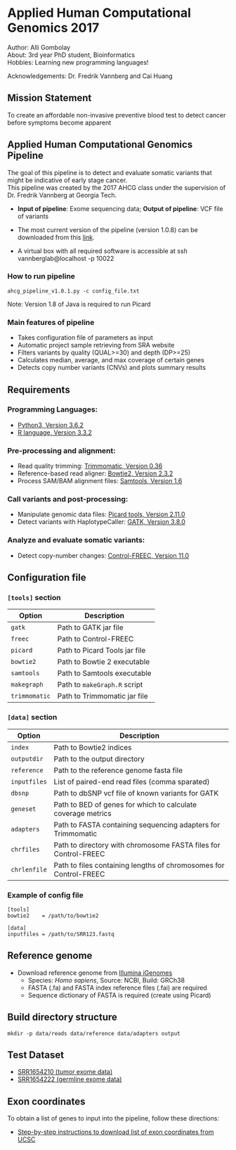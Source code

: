 # Applied Human Computational Genomics 2017

Author: Alli Gombolay  
About: 3rd year PhD student, Bioinformatics  
Hobbies: Learning new programming languages!

Acknowledgements: Dr. Fredrik Vannberg and Cai Huang

## Mission Statement
To create an affordable non-invasive preventive blood test to detect cancer before symptoms become apparent

## Applied Human Computational Genomics Pipeline
The goal of this pipeline is to detect and evaluate somatic variants that might be indicative of early stage cancer.   
This pipeline was created by the 2017 AHCG class under the supervision of Dr. Fredrik Vannberg at Georgia Tech.

* **Input of pipeline**: Exome sequencing data; **Output of pipeline**: VCF file of variants

* The most current version of the pipeline (version 1.0.8) can be downloaded from this [link]( https://github.com/agombolay/ahcg2017_starterpipeline/blob/master/ahcg_pipeline.py).

*  A virtual box with all required software is accessible at ssh vannberglab@localhost -p 10022

### How to run pipeline
```
ahcg_pipeline_v1.0.1.py -c config_file.txt
```
Note: Version 1.8 of Java is required to run Picard

### Main features of pipeline
* Takes configuration file of parameters as input
* Automatic project sample retrieving from SRA website
* Filters variants by quality (QUAL>=30) and depth (DP>=25)
* Calculates median, average, and max coverage of certain genes
* Detects copy number variants (CNVs) and plots summary results

## Requirements
### Programming Languages:
* [Python3, Version 3.6.2](https://www.python.org/downloads/)
* [R language, Version 3.3.2](https://cran.cnr.berkeley.edu/)

### Pre-processing and alignment:
* Read quality trimming: [Trimmomatic, Version 0.36](http://www.usadellab.org/cms/uploads/supplementary/Trimmomatic/Trimmomatic-0.36.zip)
* Reference-based read aligner: [Bowtie2, Version 2.3.2](https://sourceforge.net/projects/bowtie-bio/files/bowtie2/2.3.2/bowtie2-2.3.2-legacy-linux-x86_64.zip/download)
* Process SAM/BAM alignment files: [Samtools, Version 1.6](https://downloads.sourceforge.net/project/samtools/samtools/1.6/samtools-1.6.tar.bz2?r=https%3A%2F%2Fsourceforge.net%2Fprojects%2Fsamtools%2F&ts=1510018121&use_mirror=phoenixnap)

### Call variants and post-processing:
* Manipulate genomic data files: [Picard tools, Version 2.11.0](http://broadinstitute.github.io/picard/)
* Detect variants with HaplotypeCaller: [GATK, Version 3.8.0](https://software.broadinstitute.org/gatk/download/)

### Analyze and evaluate somatic variants:
* Detect copy-number changes: [Control-FREEC, Version 11.0](https://github.com/BoevaLab/FREEC/archive/v11.0.tar.gz)

## Configuration file
### `[tools]` section

| Option        | Description                                                     |
|---------------|-----------------------------------------------------------------|
| `gatk`        | Path to GATK jar file                                           |
| `freec`       | Path to Control-FREEC                                           |
| `picard`      | Path to Picard Tools jar file                                   |
| `bowtie2`     | Path to Bowtie 2 executable                                     |
| `samtools`    | Path to Samtools executable                                     |
| `makegraph`   | Path to `makeGraph.R` script                                    |
| `trimmomatic` | Path to Trimmomatic jar file                                    |  

### `[data]` section

| Option       | Description                                                      |
|--------------|------------------------------------------------------------------|
| `index`      | Path to Bowtie2 indices                                          |
| `outputdir`  | Path to the output directory                                     |
| `reference`  | Path to the reference genome fasta file                          |
| `inputfiles` | List of paired-end read files (comma sparated)                   |
| `dbsnp`      | Path to dbSNP vcf file of known variants for GATK                |
| `geneset`    | Path to BED of genes for which to calculate coverage metrics     |
| `adapters`   | Path to FASTA containing sequencing adapters for Trimmomatic     |
| `chrfiles`   | Path to directory with chromosome FASTA files for Control-FREEC  |
| `chrlenfile` | Path to files containing lengths of chromosomes for Control-FREEC|

### Example of config file

```
[tools]
bowtie2    = /path/to/bowtie2

[data]
inputfiles = /path/to/SRR123.fastq
```

## Reference genome
* Download reference genome from [Illumina iGenomes](https://support.illumina.com/sequencing/sequencing_software/igenome.html)
  * Species: *Homo sapiens*, Source: NCBI, Build: GRCh38
  * FASTA (.fa) and FASTA index reference files (.fai) are required
  * Sequence dictionary of FASTA is required (create using Picard)

## Build directory structure
```
mkdir -p data/reads data/reference data/adapters output 
```

## Test Dataset
* [SRR1654210 (tumor exome data)](https://www.ncbi.nlm.nih.gov/sra/?term=SRR1654210)
* [SRR1654222 (germline exome data)](https://www.ncbi.nlm.nih.gov/sra/SRR1654222/)

## Exon coordinates
To obtain a list of genes to input into the pipeline, follow these directions:
* [Step-by-step instructions to download list of exon coordinates from UCSC](https://github.com/agombolay/ahcg2017_starterpipeline/blob/master/transcript08.pdf)
